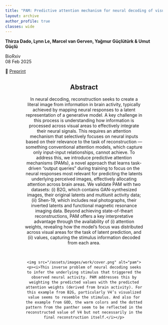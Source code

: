 ```yaml
---
title: "PAM: Predictive attention mechanism for neural decoding of visual perception"
layout: archive
author_profile: true
classes: wide
---
```


**Thirza Dado, Lynn Le, Marcel van Gerven, Yağmur Güçlütürk & Umut Güçlü**

BioRxiv  
08 Feb 2025

📝 [Preprint](https://www.biorxiv.org/content/10.1101/2024.06.04.596589v2)

<div style="width: 75%; margin: 0 auto; text-align: center;">
<h2>Abstract</h2>
    <p>In neural decoding, reconstruction seeks to create a literal image from information in brain activity, typically achieved by mapping neural responses to a latent representation of a generative model. A key challenge in this process is understanding how information is processed across visual areas to effectively integrate their neural signals. This requires an attention mechanism that selectively focuses on neural inputs based on their relevance to the task of reconstruction — something conventional attention models, which capture only input-input relationships, cannot achieve. To address this, we introduce predictive attention mechanisms (PAMs), a novel approach that learns task-driven “output queries” during training to focus on the neural responses most relevant for predicting the latents underlying perceived images, effectively allocating attention across brain areas. We validate PAM with two datasets: (i) B2G, which contains GAN-synthesized images, their original latents and multiunit activity data; (ii) Shen-19, which includes real photographs, their inverted latents and functional magnetic resonance imaging data. Beyond achieving state-of-theart reconstructions, PAM offers a key interpretative advantage through the availability of (i) attention weights, revealing how the model’s focus was distributed across visual areas for the task of latent prediction, and (ii) values, capturing the stimulus information decoded from each area.</p>
    <br>

    <img src="/assets/images/work/cover.png" alt="pam">
    <p><i>This inverse problem of neural decoding seeks to infer the underlying stimulus that triggered the observed neural activity. PAM addresses this by weighting the predicted values with the predicted attention weights (derived from brain activity). For this example from B2G, particularly V4’s visualized value seems to resemble the stimulus. And also for the example from GOD, the warm colors and the dotted pattern from the panther seem to be reflected in the reconstructed value of V4 but not necessarily in the final reconstruction itself.</i></p>
</div>










